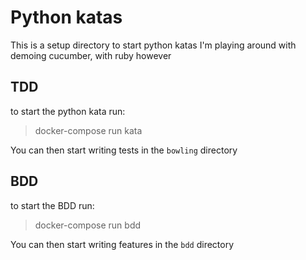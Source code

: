 # Python katas
This is a setup directory to start python katas
I'm playing around with demoing cucumber, with ruby however

## TDD
to start the python kata run:
> docker-compose run kata

You can then start writing tests in the `bowling` directory

## BDD
to start the BDD run:
> docker-compose run bdd

You can then start writing features in the `bdd` directory

